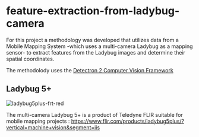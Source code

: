 # feature-extraction-from-ladybug-camera
For this project a methodology was developed that utilizes data from a Mobile Mapping System -which uses a multi-camera Ladybug as a mapping sensor- to extract features from the Ladybug images and determine their spatial coordinates.

The methodolody uses the [Detectron 2 Computer Vision Framework](https://github.com/facebookresearch/detectron2)

## Ladybug 5+
![ladybug5plus-frt-red](https://github.com/GElpida/feature-extraction-from-ladybug-camera/assets/162966788/83de8cfa-3f98-4303-8c37-20e5e7db9a97)

The multi-camera Ladybug 5+ is a product of Teledyne FLIR suitable for mobile mapping projects : 
https://www.flir.com/products/ladybug5plus/?vertical=machine+vision&segment=iis
